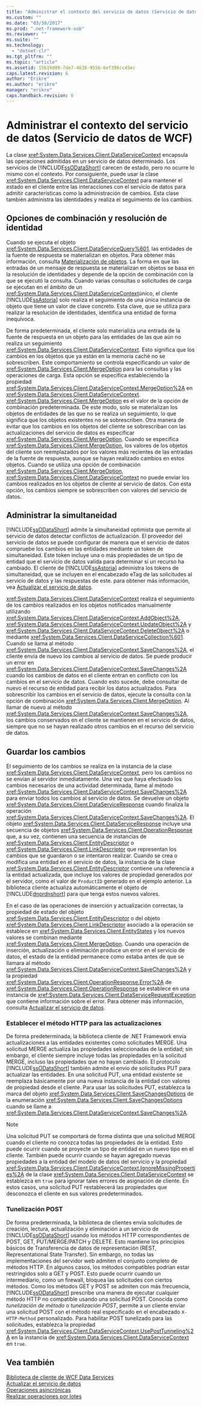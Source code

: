 ```yaml
---
title: "Administrar el contexto del servicio de datos (Servicio de datos de WCF) | Microsoft Docs"
ms.custom: ""
ms.date: "03/30/2017"
ms.prod: ".net-framework-oob"
ms.reviewer: ""
ms.suite: ""
ms.technology: 
  - "dotnet-clr"
ms.tgt_pltfrm: ""
ms.topic: "article"
ms.assetid: 15b19d09-7de7-4638-9556-6ef396cc45ec
caps.latest.revision: 6
author: "Erikre"
ms.author: "erikre"
manager: "erikre"
caps.handback.revision: 6
---
```

# Administrar el contexto del servicio de datos (Servicio de datos de WCF)
La clase <xref:System.Data.Services.Client.DataServiceContext> encapsula las operaciones admitidas en un servicio de datos determinado.  Los servicios de [!INCLUDE[ssODataShort](../../../../includes/ssodatashort-md.md)] carecen de estado, pero no ocurre lo mismo con el contexto.  Por consiguiente, puede usar la clase <xref:System.Data.Services.Client.DataServiceContext> para mantener el estado en el cliente entre las interacciones con el servicio de datos para admitir características como la administración de cambios.  Esta clase también administra las identidades y realiza el seguimiento de los cambios.  
  
## Opciones de combinación y resolución de identidad  
 Cuando se ejecuta el objeto <xref:System.Data.Services.Client.DataServiceQuery%601>, las entidades de la fuente de respuesta se materializan en objetos.  Para obtener más información, consulta [Materialización de objetos](../../../../docs/framework/data/wcf/object-materialization-wcf-data-services.md).  La forma en que las entradas de un mensaje de respuesta se materializan en objetos se basa en la resolución de identidades y depende de la opción de combinación con la que se ejecutó la consulta.  Cuando varias consultas o solicitudes de carga se ejecutan en el ámbito de un <xref:System.Data.Services.Client.DataServiceContext>único, el cliente [!INCLUDE[ssAstoria](../../../../includes/ssastoria-md.md)] solo realiza el seguimiento de una única instancia de objeto que tiene un valor de clave concreto.  Esta clave, que se utiliza para realizar la resolución de identidades, identifica una entidad de forma inequívoca.  
  
 De forma predeterminada, el cliente solo materializa una entrada de la fuente de respuesta en un objeto para las entidades de las que aún no realiza un seguimiento <xref:System.Data.Services.Client.DataServiceContext>.  Esto significa que los cambios en los objetos que ya están en la memoria caché no se sobrescriben.  Este comportamiento se controla especificando un valor de <xref:System.Data.Services.Client.MergeOption> para las consultas y las operaciones de carga.  Esta opción se especifica estableciendo la propiedad <xref:System.Data.Services.Client.DataServiceContext.MergeOption%2A> en <xref:System.Data.Services.Client.DataServiceContext>.  <xref:System.Data.Services.Client.MergeOption> es el valor de la opción de combinación predeterminada.  De este modo, solo se materializan los objetos de entidades de las que no se realiza un seguimiento, lo que significa que los objetos existentes no se sobrescriben.  Otra manera de evitar que los cambios en los objetos del cliente se sobrescriban con las actualizaciones del servicio de datos es especificar <xref:System.Data.Services.Client.MergeOption>.  Cuando se especifica <xref:System.Data.Services.Client.MergeOption>, los valores de los objetos del cliente son reemplazados por los valores más recientes de las entradas de la fuente de respuesta, aunque se hayan realizado cambios en estos objetos.  Cuando se utiliza una opción de combinación <xref:System.Data.Services.Client.MergeOption>, <xref:System.Data.Services.Client.DataServiceContext> no puede enviar los cambios realizados en los objetos de cliente al servicio de datos.  Con esta opción, los cambios siempre se sobrescriben con valores del servicio de datos.  
  
## Administrar la simultaneidad  
 [!INCLUDE[ssODataShort](../../../../includes/ssodatashort-md.md)] admite la simultaneidad optimista que permite al servicio de datos detectar conflictos de actualización.  El proveedor del servicio de datos se puede configurar de manera que el servicio de datos compruebe los cambios en las entidades mediante un token de simultaneidad.  Este token incluye una o más propiedades de un tipo de entidad que el servicio de datos valida para determinar si un recurso ha cambiado.  El cliente de [!INCLUDE[ssAstoria](../../../../includes/ssastoria-md.md)] administra los tokens de simultaneidad, que se incluyen en el encabezado eTag de las solicitudes al servicio de datos y las respuestas de este. para obtener más información, vea [Actualizar el servicio de datos](../../../../docs/framework/data/wcf/updating-the-data-service-wcf-data-services.md).  
  
 <xref:System.Data.Services.Client.DataServiceContext> realiza el seguimiento de los cambios realizados en los objetos notificados manualmente utilizando <xref:System.Data.Services.Client.DataServiceContext.AddObject%2A>, <xref:System.Data.Services.Client.DataServiceContext.UpdateObject%2A> y <xref:System.Data.Services.Client.DataServiceContext.DeleteObject%2A> o mediante <xref:System.Data.Services.Client.DataServiceCollection%601>.  Cuando se llama al método <xref:System.Data.Services.Client.DataServiceContext.SaveChanges%2A>, el cliente envía de nuevo los cambios al servicio de datos.  Se puede producir un error en <xref:System.Data.Services.Client.DataServiceContext.SaveChanges%2A> cuando los cambios de datos en el cliente entran en conflicto con los cambios en el servicio de datos.  Cuando esto sucede, debe consultar de nuevo el recurso de entidad para recibir los datos actualizados.  Para sobrescribir los cambios en el servicio de datos, ejecute la consulta con la opción de combinación <xref:System.Data.Services.Client.MergeOption>.  Al llamar de nuevo al método <xref:System.Data.Services.Client.DataServiceContext.SaveChanges%2A>, los cambios conservados en el cliente se mantienen en el servicio de datos, siempre que no se hayan realizado otros cambios en el recurso del servicio de datos.  
  
## Guardar los cambios  
 El seguimiento de los cambios se realiza en la instancia de la clase <xref:System.Data.Services.Client.DataServiceContext>, pero los cambios no se envían al servidor inmediatamente.  Una vez que haya efectuado los cambios necesarios de una actividad determinada, llame al método <xref:System.Data.Services.Client.DataServiceContext.SaveChanges%2A> para enviar todos los cambios al servicio de datos.  Se devuelve un objeto <xref:System.Data.Services.Client.DataServiceResponse> cuando finaliza la operación <xref:System.Data.Services.Client.DataServiceContext.SaveChanges%2A>.  El objeto <xref:System.Data.Services.Client.DataServiceResponse> incluye una secuencia de objetos <xref:System.Data.Services.Client.OperationResponse> que, a su vez, contienen una secuencia de instancias de <xref:System.Data.Services.Client.EntityDescriptor> o <xref:System.Data.Services.Client.LinkDescriptor> que representan los cambios que se guardaron o se intentaron realizar.  Cuando se crea o modifica una entidad en el servicio de datos, la instancia de la clase <xref:System.Data.Services.Client.EntityDescriptor> contiene una referencia a la entidad actualizada, que incluye los valores de propiedad generados por el servidor, como el valor de `ProductID` generado en el ejemplo anterior.  La biblioteca cliente actualiza automáticamente el objeto de [!INCLUDE[dnprdnshort](../../../../includes/dnprdnshort-md.md)] para que tenga estos nuevos valores.  
  
 En el caso de las operaciones de inserción y actualización correctas, la propiedad de estado del objeto <xref:System.Data.Services.Client.EntityDescriptor> o del objeto <xref:System.Data.Services.Client.LinkDescriptor> asociado a la operación se establece en <xref:System.Data.Services.Client.EntityStates> y los nuevos valores se combinan mediante <xref:System.Data.Services.Client.MergeOption>.  Cuando una operación de inserción, actualización o eliminación produce un error en el servicio de datos, el estado de la entidad permanece como estaba antes de que se llamara al método <xref:System.Data.Services.Client.DataServiceContext.SaveChanges%2A> y la propiedad <xref:System.Data.Services.Client.OperationResponse.Error%2A> de <xref:System.Data.Services.Client.OperationResponse> se establece en una instancia de <xref:System.Data.Services.Client.DataServiceRequestException> que contiene información sobre el error.  Para obtener más información, consulta [Actualizar el servicio de datos](../../../../docs/framework/data/wcf/updating-the-data-service-wcf-data-services.md).  
  
### Establecer el método HTTP para las actualizaciones  
 De forma predeterminada, la biblioteca cliente de .NET Framework envía actualizaciones a las entidades existentes como solicitudes MERGE.  Una solicitud MERGE actualiza las propiedades seleccionadas de la entidad; sin embargo, el cliente siempre incluye todas las propiedades en la solicitud MERGE, incluso las propiedades que no hayan cambiado.  El protocolo [!INCLUDE[ssODataShort](../../../../includes/ssodatashort-md.md)] también admite el envío de solicitudes PUT para actualizar las entidades.  En una solicitud PUT, una entidad existente se reemplaza básicamente por una nueva instancia de la entidad con valores de propiedad desde el cliente.  Para usar las solicitudes PUT, establezca la marca del objeto <xref:System.Data.Services.Client.SaveChangesOptions> de la enumeración <xref:System.Data.Services.Client.SaveChangesOptions> cuando se llame a <xref:System.Data.Services.Client.DataServiceContext.SaveChanges%2A>.  
  
> [!NOTE]
>  Una solicitud PUT se comportará de forma distinta que una solicitud MERGE cuando el cliente no conozca todas las propiedades de la entidad.  Esto puede ocurrir cuando se proyecte un tipo de entidad en un nuevo tipo en el cliente.  También puede ocurrir cuando se hayan agregado nuevas propiedades a la entidad del modelo de datos del servicio y la propiedad <xref:System.Data.Services.Client.DataServiceContext.IgnoreMissingProperties%2A> de la clase <xref:System.Data.Services.Client.DataServiceContext> se establezca en `true` para ignorar tales errores de asignación de cliente.  En estos casos, una solicitud PUT restablecerá las propiedades que desconozca el cliente en sus valores predeterminados.  
  
### Tunelización POST  
 De forma predeterminada, la biblioteca de clientes envía solicitudes de creación, lectura, actualización y eliminación a un servicio de [!INCLUDE[ssODataShort](../../../../includes/ssodatashort-md.md)] usando los métodos HTTP correspondientes de POST, GET, PUT\/MERGE\/PATCH y DELETE.  Esto mantiene los principios básicos de Transferencia de datos de representación \(REST, Representational State Transfer\).  Sin embargo, no todas las implementaciones del servidor web admiten el conjunto completo de métodos HTTP.  En algunos casos, los métodos compatibles podrían estar restringidos solo a GET y POST.  Esto puede ocurrir cuando un intermediario, como un firewall, bloquea las solicitudes con ciertos métodos.  Como los métodos GET y POST se admiten con más frecuencia, [!INCLUDE[ssODataShort](../../../../includes/ssodatashort-md.md)] prescribe una manera de ejecutar cualquier método HTTP no compatible usando una solicitud POST.  Conocida como *tunelización de método* o *tunelización POST*, permite a un cliente enviar una solicitud POST con el método real especificado en el encabezado `X-HTTP-Method` personalizado.  Para habilitar POST tunelizado para las solicitudes, establezca la propiedad <xref:System.Data.Services.Client.DataServiceContext.UsePostTunneling%2A> en la instancia de <xref:System.Data.Services.Client.DataServiceContext> en `true`.  
  
## Vea también  
 [Biblioteca de cliente de WCF Data Services](../../../../docs/framework/data/wcf/wcf-data-services-client-library.md)   
 [Actualizar el servicio de datos](../../../../docs/framework/data/wcf/updating-the-data-service-wcf-data-services.md)   
 [Operaciones asincrónicas](../../../../docs/framework/data/wcf/asynchronous-operations-wcf-data-services.md)   
 [Realizar operaciones por lotes](../../../../docs/framework/data/wcf/batching-operations-wcf-data-services.md)